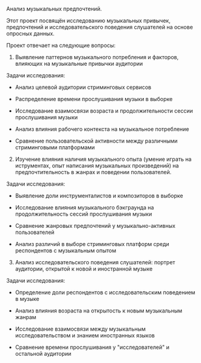Анализ музыкальных предпочтений. 

Этот проект посвящён исследованию музыкальных привычек, предпочтений и исследовательского поведения слушателей на основе опросных данных.

Проект отвечает на следующие вопросы: 

1. Выявление паттернов музыкального потребления и факторов, влияющих на музыкальные привычки аудитории

Задачи исследования:

- Анализ целевой аудитории стриминговых сервисов

- Распределение времени прослушивания музыки в выборке

- Исследование взаимосвязи возраста и продолжительности сессии прослушивания музыки

- Анализ влияния рабочего контекста на музыкальное потребление

- Сравнение пользовательской активности между различными стриминговыми платформами


2. Изучение влияния наличия музыкального опыта (умение играть на иструментах, опыт написания музыкальных произведений) на предпочтительность в жанрах и поведении пользователей.  

Задачи исследования:

- Выявление доли инструменталистов и композиторов в выборке

- Исследование влияния музыкального бэкграунда на продолжительность сессий прослушивания музыки

- Сравнение жанровых предпочтений у музыкально-активных пользователей

- Анализ различий в выборе стриминговых платформ среди респондентов с музыкальным опытом



3. Анализ исследовательского поведения слушателей: портрет аудитории, открытой к новой и иностранной музыке

Задачи исследования:

- Определение доли респондентов с исследовательским поведением в музыке

- Анализ влияния возраста на открытость к новым музыкальным жанрам

- Исследование взаимосвязи между музыкальным исследовательством и знанием иностранных языков

- Сравнение времени прослушивания у "исследователей" и остальной аудитории
